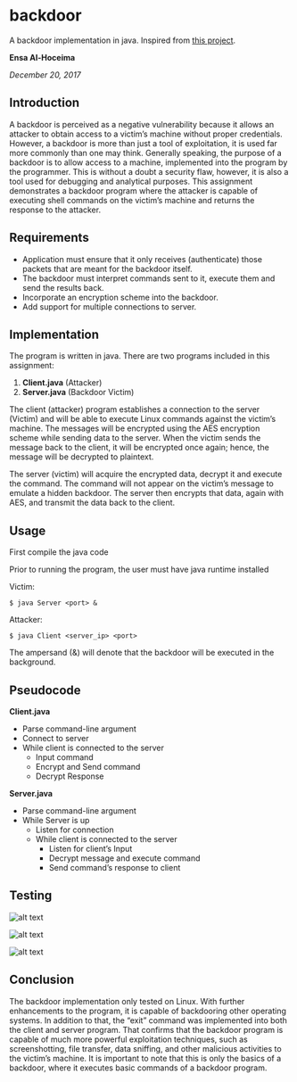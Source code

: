 # backdoor
A backdoor implementation in java.
Inspired from [this project](https://github.com/jeffreysasaki/backdoor/ "jeffreysasaki/backdoor").

**Ensa Al-Hoceima**

*December 20, 2017*

## Introduction
A backdoor is perceived as a negative vulnerability because it allows an attacker to obtain access to a
victim’s machine without proper credentials. However, a backdoor is more than just a tool of
exploitation, it is used far more commonly than one may think.
Generally speaking, the purpose of a backdoor is to allow access to a machine, implemented into the
program by the programmer. This is without a doubt a security flaw, however, it is also a tool used for
debugging and analytical purposes.
This assignment demonstrates a backdoor program where the attacker is capable of executing shell
commands on the victim’s machine and returns the response to the attacker.

## Requirements
* Application must ensure that it only receives (authenticate) those packets that are meant for the
  backdoor itself.
* The backdoor must interpret commands sent to it, execute them and send the results back.
* Incorporate an encryption scheme into the backdoor.
* Add support for multiple connections to server.

## Implementation
The program is written in java. There are two programs included in this assignment:
1. **Client.java** (Attacker)
2. **Server.java** (Backdoor Victim)

The client (attacker) program establishes a connection to the server (Victim) and will be able to execute
Linux commands against the victim’s machine. The messages will be encrypted using the AES encryption
scheme while sending data to the server. When the victim sends the message back to the client, it will
be encrypted once again; hence, the message will be decrypted to plaintext.

The server (victim) will acquire the encrypted data, decrypt it and execute the command. The command
will not appear on the victim’s message to emulate a hidden backdoor. The server then encrypts that
data, again with AES, and transmit the data back to the client.

## Usage

First compile the java code

Prior to running the program, the user must have java runtime installed

Victim: 
```
$ java Server <port> &
```
Attacker:
```
$ java Client <server_ip> <port>
```
The ampersand (&) will denote that the backdoor will be executed in the background.

## Pseudocode

**Client.java**

* Parse command-line argument
* Connect to server
* While client is connected to the server
  * Input command
  * Encrypt and Send command
  * Decrypt Response

**Server.java**

* Parse command-line argument
* While Server is up
  * Listen for connection
  * While client is connected to the server
    * Listen for client’s Input
    * Decrypt message and execute command
    * Send command’s response to client

## Testing

![alt text](https://github.com/salah3x/backdoor/raw/master/images/demo_localhost.png "Demo on localhost")

![alt text](https://github.com/salah3x/backdoor/raw/master/images/before_encrypt.png "Communication before using encryption")

![alt text](https://github.com/salah3x/backdoor/raw/master/images/after_encrypt.png "Communication after using encryption")

## Conclusion

The backdoor implementation only tested on Linux. With further enhancements to the
program, it is capable of backdooring other operating systems. In addition to that, the “exit” command
was implemented into both the client and server program. That confirms that the backdoor program is
capable of much more powerful exploitation techniques, such as screenshotting, file transfer, data
sniffing, and other malicious activities to the victim’s machine. It is important to note that this is only the
basics of a backdoor, where it executes basic commands of a backdoor program.
